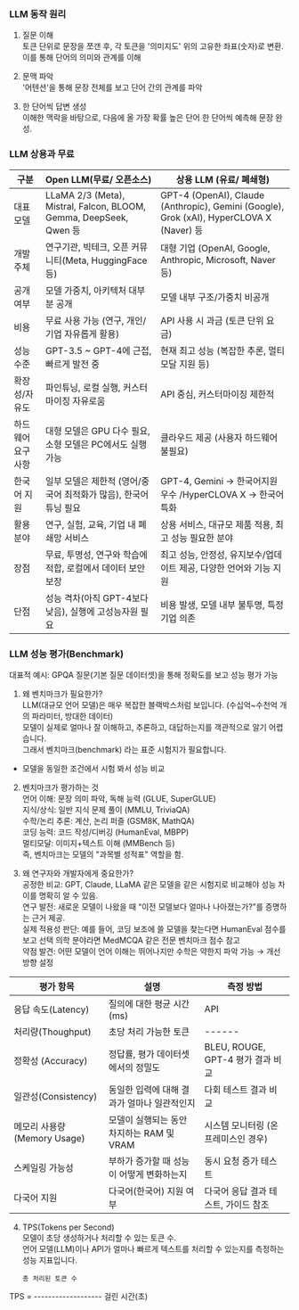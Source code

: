 ### LLM 동작 원리  
  
1. 질문 이해  
토큰 단위로 문장을 쪼갠 후, 각 토큰을 '의미지도' 위의 고유한 좌표(숫자)로 변환. 이를 통해 단어의 의미와 관계를 이해  
  
3. 문맥 파악  
'어텐션'을 통해 문장 전체를 보고 단어 간의 관계를 파악  
  
5. 한 단어씩 답변 생성  
이해한 맥락을 바탕으로, 다음에 올 가장 확률 높은 단어 한 단어씩 예측해 문장 완성.

### LLM 상용과 무료  
  
|구분 | Open LLM(무료/ 오픈소스) | 상용 LLM (유료/ 폐쇄형) | 
|------|---|------|
|대표 모델|LLaMA 2/3 (Meta), Mistral, Falcon, BLOOM, Gemma, DeepSeek, Qwen 등|GPT-4 (OpenAI), Claude (Anthropic), Gemini (Google), Grok (xAI), HyperCLOVA X (Naver) 등|
|개발 주체|연구기관, 빅테크, 오픈 커뮤니티(Meta, HuggingFace 등)|대형 기업 (OpenAI, Google, Anthropic, Microsoft, Naver 등)| 
|공개 여부|모델 가중치, 아키텍처 대부분 공개| 모델 내부 구조/가중치 비공개|
|비용|무료 사용 가능 (연구, 개인/기업 자유롭게 활용)|API 사용 시 과금 (토큰 단위 요금)|
|성능 수준|GPT-3.5 ~ GPT-4에 근접,빠르게 발전 중|현재 최고 성능 (복잡한 추론, 멀티모달 지원 등)|
|확장성/자유도| 파인튜닝, 로컬 실행, 커스터마이징 자유로움 | API 중심, 커스터마이징 제한적|
|하드웨어 요구사항|대형 모델은 GPU 다수 필요, 소형 모델은 PC에서도 실행 가능 |클라우드 제공 (사용자 하드웨어 불필요)|
|한국어 지원|일부 모델은 제한적 (영어/중국어 최적화가 많음), 한국어 튜닝 필요|GPT-4, Gemini → 한국어지원 우수 /HyperCLOVA X → 한국어 특화|
|활용 분야|연구, 실험, 교육, 기업 내 폐쇄망 서비스|상용 서비스, 대규모 제품 적용, 최고 성능 필요한 분야|
|장점|무료, 투명성, 연구와 학습에 적합, 로컬에서 데이터 보안 보장|최고 성능, 안정성, 유지보수/업데이트 제공, 다양한 언어와 기능 지원|  
|단점 | 성능 격차(아직 GPT-4보다 낮음), 실행에 고성능자원 필요|비용 발생, 모델 내부 불투명, 특정 기업 의존|  
  
### LLM 성능 평가(Benchmark)   
대표적 예시: GPQA 질문(기본 질문 데이터셋)을 통해 정확도를 보고 성능 평가 가능   
1. 왜 벤치마크가 필요한가?    
LLM(대규모 언어 모델)은 매우 복잡한 블랙박스처럼 보입니다. (수십억~수천억 개의 파라미터, 방대한 데이터)    
모델이 실제로 얼마나 잘 이해하고, 추론하고, 대답하는지를 객관적으로 알기 어렵습니다.   
그래서 벤치마크(benchmark) 라는 표준 시험지가 필요합니다.    
- 모델을 동일한 조건에서 시험 봐서 성능 비교  
   
2. 벤치마크가 평가하는 것   
언어 이해: 문장 의미 파악, 독해 능력 (GLUE, SuperGLUE)   
지식/상식: 일반 지식 문제 풀이 (MMLU, TriviaQA)   
수학/논리 추론: 계산, 논리 퍼즐 (GSM8K, MathQA)   
코딩 능력: 코드 작성/디버깅 (HumanEval, MBPP)   
멀티모달: 이미지+텍스트 이해 (MMBench 등)  
즉, 벤치마크는 모델의 "과목별 성적표" 역할을 함.  
  
3. 왜 연구자와 개발자에게 중요한가?  
공정한 비교: GPT, Claude, LLaMA 같은 모델을 같은 시험지로 비교해야 성능 차이를 명확히 알 수 있음.    
연구 발전: 새로운 모델이 나왔을 때 “이전 모델보다 얼마나 나아졌는가?”를 증명하는 근거 제공.  
실제 적용성 판단: 예를 들어, 코딩 보조에 쓸 모델을 찾는다면 HumanEval 점수를 보고 선택 의학 분야라면 MedMCQA 같은 전문 벤치마크 점수 참고  
약점 발견: 어떤 모델이 언어 이해는 뛰어나지만 수학은 약한지 파악 가능 → 개선 방향 설정   

| 평가 항목 | 설명 | 측정 방법 |
|------|---|------|
|응답 속도(Latency) | 질의에 대한 평균 시간(ms) |API|
|처리량(Thoughput)| 초당 처리 가능한 토큰 |------|
|정확성 (Accuracy)| 정답률, 평가 데이터셋에서의 정밀도|BLEU, ROUGE, GPT-4 평가 결과 비교 |
|일관성(Consistency)| 동일한 입력에 대해 결과가 얼마나 일관적인지 |다회 테스트 결과 비교 |
|메모리 사용량 (Memory Usage)|모델이 실행되는 동안 차지하는 RAM 및 VRAM| 시스템 모니터링 (온프레미스인 경우)|
|스케일링 가능성| 부하가 증가할 때 성능이 어떻게 변화하는지 |동시 요청 증가 테스트|
| 다국어 지원 | 다국어(한국어) 지원 여부|다국어 응답 결과 테스트, 가이드 참조|  
  
4. TPS(Tokens per Second)    
모델이 초당 생성하거나 처리할 수 있는 토큰 수.   
언어 모델(LLM)이나 API가 얼마나 빠르게 텍스트를 처리할 수 있는지를 측정하는 성능 지표입니다.   
  
       총 처리된 토큰 수  
TPS = -------------------
        걸린 시간(초)  












